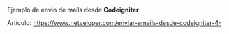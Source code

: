 Ejemplo de envio de mails desde <b>Codeigniter</b>

Artículo: <a hre="https://www.netveloper.com/enviar-emails-desde-codeigniter-4-">https://www.netveloper.com/enviar-emails-desde-codeigniter-4-</a>